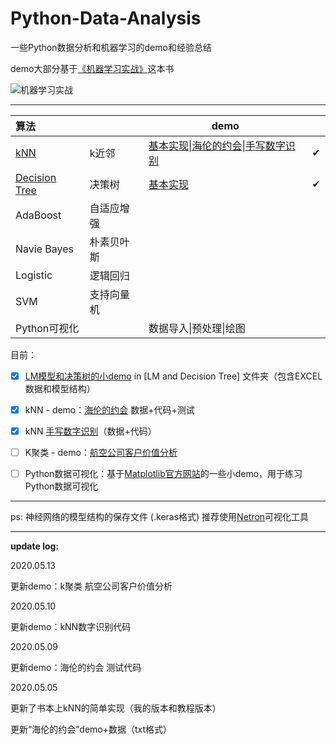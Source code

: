 # Python-Data-Analysis
一些Python数据分析和机器学习的demo和经验总结    

demo大部分基于[《机器学习实战》](<https://www.ituring.com.cn/book/1021>)这本书

![机器学习实战](<https://file.ituring.com.cn/ScreenShow/0100c4b0e732c1a37ef4>)

--------------------------------------------------------------------

| 算法                                                         |            | demo                                                         |      |
| :----------------------------------------------------------- | ---------- | ------------------------------------------------------------ | ---- |
| [kNN](<https://github.com/szupzj18/Python-Data-Analysis/tree/master/kNN>) | k近邻      | [基本实现](<https://github.com/szupzj18/Python-Data-Analysis/blob/master/kNN/kNN%E7%AE%80%E5%8D%95%E5%AE%9E%E7%8E%B0.ipynb>)\|[海伦的约会](<https://github.com/szupzj18/Python-Data-Analysis/blob/master/kNN/%E6%B5%B7%E4%BC%A6%E7%9A%84%E7%BA%A6%E4%BC%9A.ipynb>)\|[手写数字识别](<https://github.com/szupzj18/Python-Data-Analysis/blob/master/kNN/handwriting%20recognition/%E6%95%B0%E5%AD%97%E8%AF%86%E5%88%AB.ipynb>) | ✔    |
| [Decision Tree](<https://github.com/szupzj18/Python-Data-Analysis/tree/master/LM%20and%20DecisionTree>) | 决策树     | [基本实现](<https://github.com/szupzj18/Python-Data-Analysis/blob/master/LM%20and%20DecisionTree/code.ipynb>) | ✔    |
| AdaBoost                                                     | 自适应增强 |                                                              |      |
| Navie Bayes                                                  | 朴素贝叶斯 |                                                              |      |
| Logistic                                                     | 逻辑回归   |                                                              |      |
| SVM                                                          | 支持向量机 |                                                              |      |
| Python可视化                                                 |            | 数据导入\|预处理\|绘图                                       |      |

目前：

- [x]  [LM模型和决策树的小demo](<https://github.com/szupzj18/Python-Data-Analysis/blob/master/LM%20and%20DecisionTree/code.ipynb>) in [LM and Decision Tree] 文件夹（包含EXCEL数据和模型结构）  


- [x] kNN - demo：[海伦的约会](<https://github.com/szupzj18/Python-Data-Analysis/blob/master/kNN/kNN%E7%AE%80%E5%8D%95%E5%AE%9E%E7%8E%B0.ipynb>) 数据+代码+测试
- [x] kNN [手写数字识别](<https://github.com/szupzj18/Python-Data-Analysis/blob/master/kNN/handwriting%20recognition/%E6%95%B0%E5%AD%97%E8%AF%86%E5%88%AB.ipynb>)（数据+代码）
- [ ] K聚类 - demo：[航空公司客户价值分析](<https://github.com/szupzj18/Python-Data-Analysis/blob/master/kNN/%E8%81%9A%E7%B1%BB%E5%88%86%E6%9E%90%E5%AE%9E%E9%AA%8C.ipynb>)
- [ ] Python数据可视化：基于[Matplotlib官方网站](<https://matplotlib.org/index.html>)的一些小demo，用于练习Python数据可视化

--------------------------------

ps: 神经网络的模型结构的保存文件 (.keras格式) 推荐使用[Netron](<https://github.com/lutzroeder/netron>)可视化工具



-------

**update log:**

2020.05.13

更新demo：k聚类 航空公司客户价值分析

2020.05.10

更新demo：kNN数字识别代码

2020.05.09  

更新demo：海伦的约会 测试代码  

2020.05.05  

更新了书本上kNN的简单实现（我的版本和教程版本）  

更新“海伦的约会”demo+数据（txt格式） 

